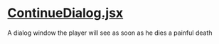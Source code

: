 

<!-- Start components/ContinueDialog.jsx -->

# [ContinueDialog.jsx](ContinueDialog.jsx)

A dialog window the player will see as soon as he dies a painful death

<!-- End components/ContinueDialog.jsx -->

